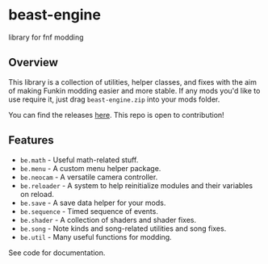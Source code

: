 # beast-engine

library for fnf modding

## Overview

This library is a collection of utilities, helper classes, and fixes with the aim of making Funkin modding easier and more stable.
If any mods you'd like to use require it, just drag `beast-engine.zip` into your mods folder.

You can find the releases [here](https://github.com/rizz-residence/beast-engine/releases).
This repo is open to contribution!

## Features

- `be.math` - Useful math-related stuff.
- `be.menu` - A custom menu helper package.
- `be.neocam` - A versatile camera controller.
- `be.reloader` - A system to help reinitialize modules and their variables on reload.
- `be.save` - A save data helper for your mods.
- `be.sequence` - Timed sequence of events.
- `be.shader` - A collection of shaders and shader fixes.
- `be.song` - Note kinds and song-related utilities and song fixes.
- `be.util` - Many useful functions for modding.

See code for documentation.
